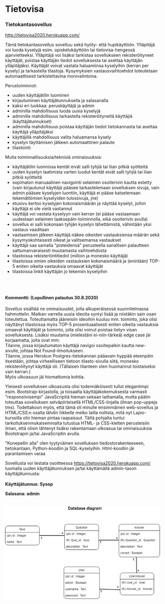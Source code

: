 # Tietovisa
<h3>Tietokantasovellus</h3>

http://tietovisa2020.herokuapp.com/

Tämä tietokantasovellus soveltuu sekä hyöty- että hupikäyttöön. Ylläpitäjä voi luoda kyselyjä esim. opiskelukäyttöön 
tai tietovisa-hengessä ajanvietteeksi. Ylläpitäjä voi lisäksi tarkistaa sovellukseen rekisteröityneet käyttäjät, poistaa käyttäjän
tiedot sovelluksesta tai asettaa käyttäjän ylläpitäjäksi. Käyttäjät voivat vastata haluamiinsa kyselyihin (kerran per kysely) ja 
tarkastella tilastoja. Kysymyksien vastausvaihtoehdot toteutetaan automaattisesti tarkistettavina monivalintoina.

Perustoiminnot:

- uuden käyttäjätilin luominen
- kirjautuminen käyttäjätunnuksella ja salasanalla
- kaksi eri luokkaa: peruskäyttäjä ja admin
- adminilla mahdollisuus luoda uusia kyselyjä
- adminilla mahdollisuus tarkastella rekisteröityneitä käyttäjiä (käyttäjätunnukset)
- adminilla mahdollisuus poistaa käyttäjän tiedot tietokannasta tai asettaa käyttäjä ylläpitäjäksi
- käyttäjillä mahdollisuus valita haluamansa kysely
- kyselyn täyttämisen jälkeen automaattinen palaute
- tilastointi

Muita toiminnallisuuksia/teknisiä ominaisuuksia:

- käyttäjätilin luonnissa kentät eivät salli tyhjiä tai liian pitkiä syötteitä
- uuden kyselyn laatimista varten luodut kentät eivät salli tyhjiä tai liian pitkiä syötteitä
- sopimaton manuaalinen navigointi selaimen osoiterivin kautta estetty (vain kirjautunut käyttäjä pääsee tarkastelemaan sovelluksen
sivuja, vain admin pääsee kyselyjen luontiin, käyttäjä ei pääse katselemaan tekemättömien kyselyiden tulossivuja, jne)
- etusivu kertoo kyselyjen kokonaismäärän ja näyttää kyselyt, joihin käyttäjä ei ole vielä vastannut
- käyttäjä voi vastata kyselyyn vain kerran (ei pääse vastaamaan uudestaan selaimen taaksepäin-toiminnolla, eikä osoiterivin avulla)
- sovellus ei salli kokonaan tyhjän kyselyn lähettämistä, vähintään yksi vastaus vaaditaan
- vastaamisen jälkeen käyttäjä näkee oikeiden vastauksiensa määrän sekä kysymyskohtaisesti oikeat ja valitsemansa vastaukset
- käyttäjä saa samalla "pisteidensä" perusteella sanallisen palautteen sattumanvaraisesti muutamasta vaihtoehdosta
- tilastoissa rekisteröintitiedot (milloin ja monesko käyttäjä)
- tilastoissa omien oikeiden vastauksien kokonaismäärä ja (enintään) TOP-5 eniten oikeita vastauksia omaavat käyttäjät
- tilastoissa linkit käyttäjän jo tekemiin kyselyihin

<br></br>
<h4>Kommentti: (Lopullinen palautus 30.8.2020)</h4>

Sovellus sisältää ne ominaisuudet, joita alkuperäisessä suunnitelmassa hahmottelin. Matkan varrella uusia ideoita syntyi lisää ja 
niistäkin sain osan toteutettua. Toteuttamatta jääneisiin ideoihin kuuluu mm. toiminto, joka olisi näyttänyt tilastoissa myös 
TOP-5 prosentuaalisesti eniten oikeita vastauksia omaavat käyttäjät ja toiminto, jolla olisi voinut poistaa tietyn visan sovelluksesta. 
Lisäksi muutama (mielestäni ei-niin-tärkeä) edge case jäi korjaamatta, joita ovat mm:\
Tilanne, jossa kirjautumaton käyttäjä navigoi osoitepalkin kautta new-sivulle, johtaa Not Found-ilmoitukseen.\
Tilanne, jossa Herokun Postgres-tietokannan pääavain hyppää eteenpäin itsestään, johtaa virheelliseen tietoon tilasto-sivulla siitä, 
monesko rekisteröitynyt käyttäjä oli. (Tällaisen tilanteen olen huomannut toistaiseksi vain kerran.)\
Myös ulkoasuun jäi hiomattomia kohtia.

Yleisesti sovelluksen ulkoasusta olisi todennäköisesti tullut elegantimpi esim. Bootstrap-kirjastolla, ja toisaalta käyttäjäkokemuksesta 
varmasti "responsiivisempi" JavaScriptiä hieman sekaan laittamalla, mutta päätin toteuttaa sovelluksen selväpiirteisellä HTML/CSS-linjalla 
(ilman pop-uppeja tms). Todettakoon myös, että tämä oli minulle ensimmäinen web-sovellus ja HTML/CSS:n osalta lähdin liikkelle melko lailla
nollista, mitä nyt Lapio-kurssilla olin hieman pintaa raapaissut. Tältä pohjalta tuntui tarkoituksenmukaisemmalta tutustua HTML- ja CSS-kielten
perusteisiin ilman, että olisin lähtenyt lisäksi rakentamaan ulkoasua tai ominaisuuksia Bootstrapin ja/tai JavaScriptin avulla.

"Konepellin alla" olen tyytyväinen sovelluksen tiedostorakenteeseen, tietokantaan, Python-koodiin ja SQL-kyselyihin. 
Html-koodiin jäi parantamisen varaa

Sovellusta voi testata osoitteessa https://tietovisa2020.herokuapp.com/ luomalla uuden käyttäjätunnuksen ja/tai käyttämällä admin-tason käyttäjätunnusta:
<br/><br/>
<b>Käyttäjätunnus: Sysop

Salasana: admin</b>
<br/><br/>


![Tietokantakaavio](/db.png)
